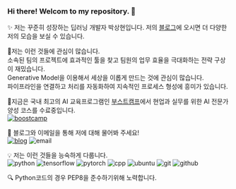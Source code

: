 ### Hi there! Welcom to my repository. 👋
✨ 저는 꾸준히 성장하는 딥러닝 개발자 박상현입니다. 저의 [블로그](https://davi06000.tistory.com/)에 오시면 더 다양한 저의 모습을 보실 수 있습니다.  
  
  
  
🔧저는 이런 것들에 관심이 많습니다.  
소속된 팀의 프로젝트에 효과적인 툴을 찾고 팀원의 업무 효율을 극대화하는 전략 구상이 재밌습니다.  
Generative Model을 이용해서 세상을 이롭게 만드는 것에 관심이 많습니다.  
파이프라인을 연결하고 처리를 자동화하여 지속적인 프로세스 형성에 흥미가 있습니다.  
  
  
📜지금은 국내 최고의 AI 교육프로그램인 [부스트캠프](https://boostcamp.connect.or.kr/)에서 현업과 실무를 위한 AI 전문가 양성 코스를 수료중입니다.  
[![boostcamp](http://img.shields.io/badge/-BoostCamp-000000?style=flat-square)](https://boostcamp.connect.or.kr/)
  
  
  
💬 블로그와 이메일을 통해 저에 대해 물어봐 주세요!   
[![blog](http://img.shields.io/badge/-blog-000000?style=flat-square)](https://davi06000.tistory.com/)
![email](http://img.shields.io/badge/-hyun06000@gail.com-000000?style=flat-square&logo=Gmail)
  
  
  
💡 저는 이런 것들을 능숙하게 다룹니다.  
![python](http://img.shields.io/badge/Python-000000?style=flat-square&logo=Python)
![tensorflow](http://img.shields.io/badge/Tensorflow-000000?style=flat-square&logo=Tensorflow)
![pytorch](http://img.shields.io/badge/PyTorch-000000?style=flat-square&logo=PyTorch)
![cpp](http://img.shields.io/badge/C++-000000?style=flat-square&logo=C++)
![ubuntu](http://img.shields.io/badge/Ubuntu-000000?style=flat-square&logo=Ubuntu)
![git](http://img.shields.io/badge/Git-000000?style=flat-square&logo=Git)
![github](http://img.shields.io/badge/Github-000000?style=flat-square&logo=Github)

🔍 Python코드의 경우 PEP8을 준수하기위해 노력합니다.  

<!--

    (아래의 버튼을 누르시면 해당 repo로 이동합니다.)
  - 꾸준한 알고리즘 공부  
    [![algorithm](http://img.shields.io/badge/-algorithm-000000?style=flat-square)](https://github.com/hyun06000/coding_test_study_with_python)  
  - Python을 이용한 데이터 분석  
    [![titanic](http://img.shields.io/badge/-Titanic-000000?style=flat-square)](https://github.com/hyun06000/ML_Pythion_TitanicWithPandasAndTensorflow)
    [![creditcard](http://img.shields.io/badge/-CreditCard-000000?style=flat-square)](https://github.com/hyun06000/ML_Python_CreditCard)
  - Deep learing 모델 구현과 공부  
    [![ResNetTF](http://img.shields.io/badge/-ResNetTF-000000?style=flat-square)](https://github.com/hyun06000/ResNet)
    [![NumpyDL](http://img.shields.io/badge/-NumpyDL-000000?style=flat-square)](https://github.com/hyun06000/DeepLearningFromScratchWithNumpy)
    [![ResNetTorch](http://img.shields.io/badge/-ResNetTorch-000000?style=flat-square)](https://github.com/hyun06000/ResNet_PyTorch_Study)
  - MLOps  
    [![DL-serving-fastapi](http://img.shields.io/badge/-DLservingFastAPI-000000?style=flat-square)](https://github.com/hyun06000/DL_serving_fastapi)
    [![wandbTutorial](http://img.shields.io/badge/-wandbTutorial-000000?style=flat-square)](https://github.com/hyun06000/wandbTutorial)
    [![researchCI](http://img.shields.io/badge/-researchCI-000000?style=flat-square)](https://github.com/hyun06000/research-ci-tutorial)
    [![myTemplate](http://img.shields.io/badge/-myTemplate-000000?style=flat-square)](https://github.com/hyun06000/MyTorchTemplate)
    [![DL-unittest-tutorial](http://img.shields.io/badge/-DLUnittestTutorial-000000?style=flat-square)](https://github.com/hyun06000/DL-unittest-tutorial)

**hyun06000/hyun06000** is a ✨ _special_ ✨ repository because its `README.md` (this file) appears on your GitHub profile.

Here are some ideas to get you started:

- 🔭 I’m currently working on ...
- 🌱 I’m currently learning ...
- 👯 I’m looking to collaborate on ...
- 🤔 I’m looking for help with ...
- 💬 Ask me about ...
- 📫 How to reach me: ...
- 😄 Pronouns: ...
- ⚡ Fun fact: ...
-->
